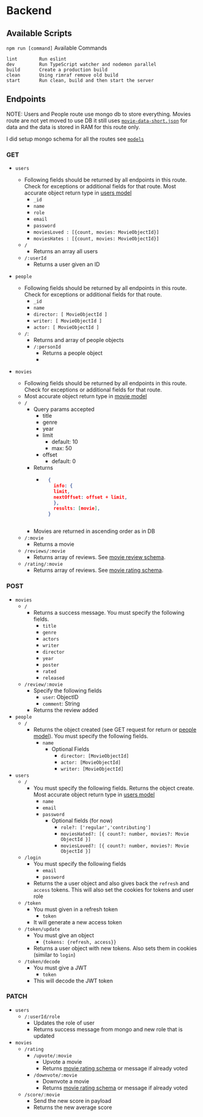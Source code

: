 # Backend

## Available Scripts
`npm run [command]`
Available Commands
```
lint        Run eslint
dev         Run TypeScript watcher and nodemon parallel 
build       Create a production build
clean       Using rimraf remove old build
start       Run clean, build and then start the server
```

## Endpoints

NOTE: Users and People route use mongo db to store everything. Movies route are not yet moved to use DB it still uses  [`movie-data-short.json`](../dataset/movie-data-short.json) for data and the data is stored in RAM for this route only.

I did setup mongo schema for all the routes see [`models`](./src/models/index.ts)

### GET
- `users`
  - Following fields should be returned by all endpoints in this route. Check for exceptions or additional fields for that route. Most accurate object return type in [users model](./src/models/user.ts)
    - `_id`
    - `name`
    - `role`
    - `email`
    - `password`
    - `moviesLoved : [{count, movies: MovieObjectId}]`
    - `moviesHates : [{count, movies: MovieObjectId}]`
  - `/`
    - Returns an array all users
  - `/:userId`
    - Returns a user given an ID

- `people`
  - Following fields should be returned by all endpoints in this route. Check for exceptions or additional fields for that route.
    - `_id`
    - `name`
    - `director: [ MovieObjectId ]`
    - `writer: [ MovieObjectId ]`
    - `actor: [ MovieObjectId ]`
  - `/`:
    - Returns and array of people objects
    - `/:personId`
      - Returns a people object
      - 

- `movies`
  - Following fields should be returned by all endpoints in this route. Check for exceptions or additional fields for that route.
  - Most accurate object return type in [movie model](./src/models/movie.ts)
  - `/`
    - Query params accepted
      - title
      - genre
      - year
      - limit 
        - default: 10
        - max: 50
      - offset
        - default: 0
    - Returns
      - ```json
          {   
            info: {
            limit,
            nextOffset: offset + limit,
            },
            results: [movie],
          }
      ```
    - Movies are returned in ascending order as in DB
  - `/:movie`
    - Returns a movie
  - `/reviews/:movie`
    - Returns array of reviews. See [movie review schema](./src/models/movie.ts).
  - `/rating/:movie`
    - Returns array of reviews. See [movie rating schema](./src/models/movie.ts).

### POST
- `movies`
  - `/`
    - Returns a success message. You must specify the following fields.
      - `title`
      - `genre`
      - `actors`
      - `writer`
      - `director`
      - `year`
      - `poster`
      - `rated`
      - `released`
  - `/review/:movie`
    - Specify the following fields
      - `user`: ObjectID
      - `comment`: String
    - Returns the review added
- `people`
  - `/`
    - Returns the object created (see GET request for return or [people model](./src/models/people.ts)). You must specify the following fields.
      - `name`
        - Optional Fields
          - `director: [MovieObjectId]`
          - `actor: [MovieObjectId]`
          - `writer: [MovieObjectId]`
- `users`
  - `/`
    - You must specify the following fields. Returns the object create. Most accurate object return type in [users model](./src/models/user.ts)
      - `name`
      - `email`
      - `password`
        - Optional fields (for now)
          - `role?: ['regular','contributing']`
          - `moviesHated?: [{ count?: number, movies?: Movie ObjectId }]`
          - `moviesLoved?: [{ count?: number, movies?: Movie ObjectId }]`
  - `/login`
    - You must specify the following fields
      - `email`
      - `password`
    - Returns the a user object and also gives back the `refresh` and `access` tokens. This will also set the cookies for tokens and user role
  - `/token`
    - You must given in a refresh token
      - `token`
    - It will generate a new access token
  - `/token/update`
    - You must give an object
      - `{tokens: {refresh, access}}`
    - Returns a user object with new tokens. Also sets them in cookies (similar to `login`)
  - `/token/decode`
    - You must give a JWT
      - `token`
    - This will decode the JWT token

### PATCH
- `users`
  - `/:userId/role`
    - Updates the role of user
    - Returns success message from mongo and new role that is updated
- `movies`
  - `/rating`
    - `/upvote/:movie`
      - Upvote a movie
      - Returns [movie rating schema](./src/models/movie.ts) or message if already voted
    - `/downvote/:movie`
      - Downvote a movie
      - Returns [movie rating schema](./src/models/movie.ts) or message if already voted
  - `/score/:movie`
    - Send the new score in payload
    - Returns the new average score
